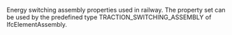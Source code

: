 Energy switching assembly properties used in railway. The property set can be used by the predefined type TRACTION_SWITCHING_ASSEMBLY of IfcElementAssembly.
